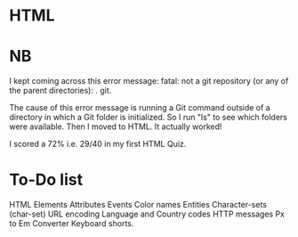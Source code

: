 # HTML

# NB
I kept coming across this error message: 
    fatal: not a git repository (or any of the parent directories): . git. 

The cause of this error message is running a Git command outside of a directory in which a Git folder is initialized.
So I run "ls" to see which folders were available. Then I moved to HTML. It actually worked!

I scored a 72% i.e. 29/40 in my first HTML Quiz.

# To-Do list
HTML Elements
Attributes
Events
Color names
Entities
Character-sets (char-set)
URL encoding
Language and Country codes
HTTP messages
Px to Em Converter
Keyboard shorts.